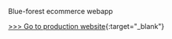 Blue-forest ecommerce webapp

[>>> Go to production website](https://blueforestpanama.com/){:target="_blank"}
